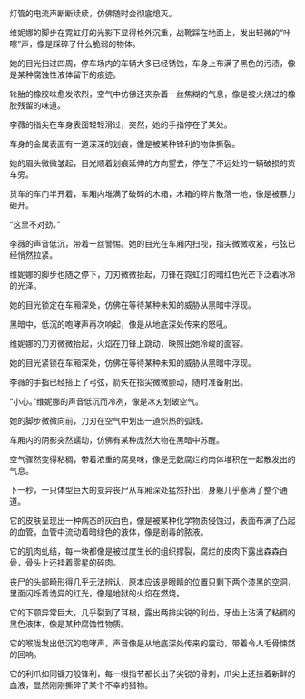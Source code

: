 灯管的电流声断断续续，仿佛随时会彻底熄灭。

维妮娜的脚步在霓虹灯的光影下显得格外沉重，战靴踩在地面上，发出轻微的“咔嚓”声，像是踩碎了什么脆弱的物体。

她的目光扫过四周，停车场内的车辆大多已经锈蚀，车身上布满了黑色的污渍，像是某种腐蚀性液体留下的痕迹。

轮胎的橡胶味愈发浓烈，空气中仿佛还夹杂着一丝焦糊的气息，像是被火烧过的橡胶残留的味道。

李薇的指尖在车身表面轻轻滑过，突然，她的手指停在了某处。

车身的金属表面有一道深深的划痕，像是被某种锋利的物体撕裂。

她的眉头微微皱起，目光顺着划痕延伸的方向望去，停在了不远处的一辆破损的货车旁。

货车的车门半开着，车厢内堆满了破碎的木箱，木箱的碎片散落一地，像是被暴力砸开。

“这里不对劲。”

李薇的声音低沉，带着一丝警惕。她的目光在车厢内扫视，指尖微微收紧，弓弦已经悄然拉紧。

维妮娜的脚步也随之停下，刀刃微微抬起，刀锋在霓虹灯的暗红色光芒下泛着冰冷的光泽。

她的目光锁定在车厢深处，仿佛在等待某种未知的威胁从黑暗中浮现。

黑暗中，低沉的咆哮声再次响起，像是从地底深处传来的怒吼。

维妮娜的刀刃微微抬起，火焰在刀锋上跳动，映照出她冷峻的面容。

她的目光紧锁在车厢深处，仿佛在等待某种未知的威胁从黑暗中浮现。

李薇的手指已经搭上了弓弦，箭矢在指尖微微颤动，随时准备射出。

“小心。”维妮娜的声音低沉而冷冽，像是冰刃划破空气。

她的脚步微微向前，刀刃在空气中划出一道炽热的弧线。

车厢内的阴影突然蠕动，仿佛有某种庞然大物在黑暗中苏醒。

空气骤然变得粘稠，带着浓重的腐臭味，像是无数腐烂的肉体堆积在一起散发出的气息。

下一秒，一只体型巨大的变异丧尸从车厢深处猛然扑出，身躯几乎塞满了整个通道。

它的皮肤呈现出一种病态的灰白色，像是被某种化学物质侵蚀过，表面布满了凸起的血管，血管中流动着暗绿色的液体，像是剧毒的脓液。

它的肌肉虬结，每一块都像是被过度生长的组织撑裂，腐烂的皮肉下露出森森白骨，骨头上还挂着零星的碎肉。

丧尸的头部畸形得几乎无法辨认，原本应该是眼睛的位置只剩下两个漆黑的空洞，里面闪烁着诡异的红光，像是地狱的火焰在燃烧。

它的下颚异常巨大，几乎裂到了耳根，露出两排尖锐的利齿，牙齿上沾满了粘稠的黑色液体，像是某种腐蚀性物质。

它的喉咙发出低沉的咆哮声，声音像是从地底深处传来的震动，带着令人毛骨悚然的回响。

它的利爪如同镰刀般锋利，每一根指节都长出了尖锐的骨刺，爪尖上还挂着新鲜的血液，显然刚刚撕碎了某个不幸的猎物。